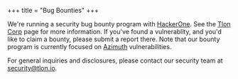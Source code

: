 +++
title = "Bug Bounties"
+++

We're running a security bug bounty program with [HackerOne](https://hackerone.com). See the [Tlon Corp](https://hackerone.com/tlon/) page for more information. If you've found a vulnerablity, and you'd like to claim a bounty, please submit a report there. Note that our bounty program is currently focused on [Azimuth](https://github.com/urbit/azimuth) vulnerabilities.

For general inquiries and disclosures, please contact our security team at [security@tlon.io](mailto:security@tlon.io).
